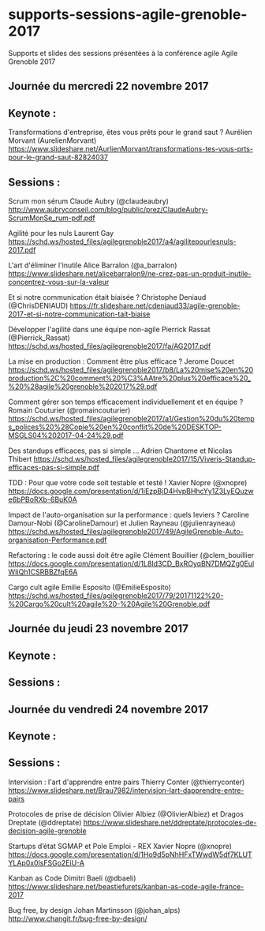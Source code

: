 # supports-sessions-agile-grenoble-2017
Supports et slides des sessions présentées à la conférence agile Agile Grenoble 2017 


## Journée du mercredi 22 novembre 2017

## Keynote :

Transformations d'entreprise, êtes vous prêts pour le grand saut ? 
Aurélien Morvant (AurelienMorvant) 
https://www.slideshare.net/AurlienMorvant/transformations-tes-vous-prts-pour-le-grand-saut-82824037

## Sessions :

Scrum mon sérum
Claude Aubry (@claudeaubry)
http://www.aubryconseil.com/blog/public/prez/ClaudeAubry-ScrumMonSe_rum-pdf.pdf


Agilité pour les nuls
Laurent Gay
https://schd.ws/hosted_files/agilegrenoble2017/a4/agilitepourlesnuls-2017.pdf


L'art d'éliminer l'inutile
Alice Barralon (@a_barralon)
https://www.slideshare.net/alicebarralon9/ne-crez-pas-un-produit-inutile-concentrez-vous-sur-la-valeur


Et si notre communication était biaisée ? 
Christophe Deniaud (@ChrisDENIAUD)
https://fr.slideshare.net/cdeniaud33/agile-grenoble-2017-et-si-notre-communication-tait-biaise


Développer l'agilité dans une équipe non-agile
Pierrick Rassat (@Pierrick_Rassat)
https://schd.ws/hosted_files/agilegrenoble2017/fa/AG2017.pdf


La mise en production : Comment être plus efficace ?
Jerome Doucet 
https://schd.ws/hosted_files/agilegrenoble2017/b8/La%20mise%20en%20production%2C%20comment%20%C3%AAtre%20plus%20efficace%20_%20%28agile%20grenoble%202017%29.pdf


Comment gérer son temps efficacement individuellement et en équipe ?
Romain Couturier (@romaincouturier)
https://schd.ws/hosted_files/agilegrenoble2017/a1/Gestion%20du%20temps_polices%20%28Copie%20en%20conflit%20de%20DESKTOP-MSGLS04%202017-04-24%29.pdf


Des standups efficaces, pas si simple ...
Adrien Chantome et Nicolas Thibert
https://schd.ws/hosted_files/agilegrenoble2017/15/Viveris-Standup-efficaces-pas-si-simple.pdf


TDD : Pour que votre code soit testable et testé !
Xavier Nopre (@xnopre)
https://docs.google.com/presentation/d/1iEzpBjD4HvpBHhcYy1Z3LyEQuzwe6bPBoRXb-6BuK0A


Impact de l'auto-organisation sur la performance : quels leviers ?
Caroline Damour-Nobi (@CarolineDamour) et Julien Rayneau (@julienrayneau)
https://schd.ws/hosted_files/agilegrenoble2017/49/AgileGrenoble-Auto-organisation-Performance.pdf


Refactoring : le code aussi doit être agile
Clément Bouillier (@clem_bouillier
https://docs.google.com/presentation/d/1L8Id3CD_BxROyqBN7DMQZg0EulWIiQh1CSRBBZfqE6A


Cargo cult agile
Emilie Esposito (@EmilieEsposito)
https://schd.ws/hosted_files/agilegrenoble2017/79/20171122%20-%20Cargo%20cult%20agile%20-%20Agile%20Grenoble.pdf




## Journée du jeudi 23 novembre 2017

## Keynote :

## Sessions :





## Journée du vendredi 24 novembre 2017

## Keynote :

## Sessions :







Intervision : l'art d'apprendre entre pairs
Thierry Conter (@thierryconter)
https://www.slideshare.net/Brau7982/intervision-lart-dapprendre-entre-pairs


Protocoles de prise de décision
Olivier Albiez (@OlivierAlbiez) et Dragos Dreptate (@ddreptate) 
https://www.slideshare.net/ddreptate/protocoles-de-decision-agile-grenoble


Startups d’état SGMAP et Pole Emploi - REX
Xavier Nopre (@xnopre)
https://docs.google.com/presentation/d/1Ho9d5pNhHFxTWwdW5df7KLUTYLAp0x0lsFSGo2EiU-A


Kanban as Code
Dimitri Baeli (@dbaeli)
https://www.slideshare.net/beastiefurets/kanban-as-code-agile-france-2017


Bug free, by design
Johan Martinsson (@johan_alps)
http://www.changit.fr/bug-free-by-design/










